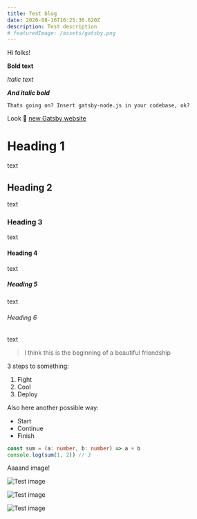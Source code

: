 ```yaml
---
title: Test blog
date: 2020-08-16T16:25:36.620Z
description: Test description
# featuredImage: /assets/gatsby.png
---
```


Hi folks!

**Bold text**

_Italic text_

**_And italic bold_**

`Thats going on? Insert gatsby-node.js in your codebase, ok?`

Look 👀 [new Gatsby website](https://www.gatsbyjs.com/)

# Heading 1

text

## Heading 2

text

### Heading 3

text

#### Heading 4

text

##### Heading 5

text

###### Heading 6

text

> I think this is the beginning of a beautiful friendship

3 steps to something:

1. Fight
2. Cool
3. Deploy

Also here another possible way:

- Start
- Continue
- Finish

```typescript
const sum = (a: number, b: number) => a + b
console.log(sum(1, 2)) // 3
```

Aaaand image!

![Test image](/assets/gatsby.png)

![Test image](/assets/keyboard.jpg 'I have a title')

![Test image](/assets/github.svg)

